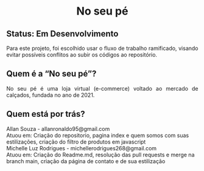 <h1 align="center"  ><strong> No seu pé</strong> </h1> 

## Status: Em Desenvolvimento

<p align="justify"  > Para este projeto, foi escolhido usar o fluxo de trabalho ramificado, visando evitar possíveis conflitos ao subir os códigos ao repositório.
 </p>
 
<h2 >Quem é a “No seu pé”?</h2>

<p align="justify"  > No seu pé é uma loja virtual (e-commerce) voltado ao mercado de calçados, fundada no ano de 2021.</p>

<h2>Quem está por trás?</h2>

<p >Allan Souza - allanronaldo95@gmail.com
<br>Atuou em: Criação do repositorio, pagina index e quem somos com suas estilizações, criação do filtro de produtos em javascript
<br>Michelle Luz Rodrigues - michellerodrigues268@gmail.com
<br>Atuou em: Criação do Readme.md, resolução das pull requests e merge na branch main, criação da página de contato e de sua estilização </p>
